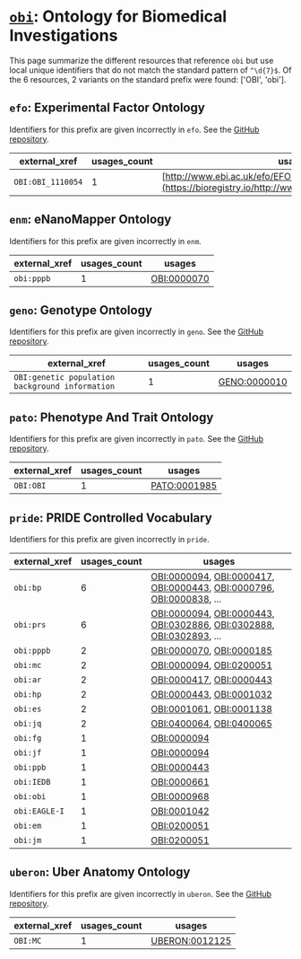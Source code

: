# [`obi`](https://bioregistry.io/obi): Ontology for Biomedical Investigations

This page summarize the different resources that reference `obi`
but use local unique identifiers that do not match the standard pattern of
`^\d{7}$`. Of the 6 resources,
2 variants on the standard prefix were found: ['OBI', 'obi'].

## `efo`: Experimental Factor Ontology

Identifiers for this prefix are given incorrectly in `efo`. See the [GitHub repository](https://github.com/EBISPOT/efo/).

| external_xref     |   usages_count | usages                                                                                              |
|-------------------|----------------|-----------------------------------------------------------------------------------------------------|
| `OBI:OBI_1110054` |              1 | [http://www.ebi.ac.uk/efo/EFO:0005140](https://bioregistry.io/http://www.ebi.ac.uk/efo/EFO:0005140) |

## `enm`: eNanoMapper Ontology

Identifiers for this prefix are given incorrectly in `enm`.

| external_xref   |   usages_count | usages                                            |
|-----------------|----------------|---------------------------------------------------|
| `obi:pppb`      |              1 | [OBI:0000070](https://bioregistry.io/OBI:0000070) |

## `geno`: Genotype Ontology

Identifiers for this prefix are given incorrectly in `geno`. See the [GitHub repository](https://github.com/monarch-initiative/GENO-ontology).

| external_xref                                   |   usages_count | usages                                              |
|-------------------------------------------------|----------------|-----------------------------------------------------|
| `OBI:genetic population background information` |              1 | [GENO:0000010](https://bioregistry.io/GENO:0000010) |

## `pato`: Phenotype And Trait Ontology

Identifiers for this prefix are given incorrectly in `pato`. See the [GitHub repository](https://github.com/pato-ontology/pato).

| external_xref   |   usages_count | usages                                              |
|-----------------|----------------|-----------------------------------------------------|
| `OBI:OBI`       |              1 | [PATO:0001985](https://bioregistry.io/PATO:0001985) |

## `pride`: PRIDE Controlled Vocabulary

Identifiers for this prefix are given incorrectly in `pride`.

| external_xref   |   usages_count | usages                                                                                                                                                                                                                                                             |
|-----------------|----------------|--------------------------------------------------------------------------------------------------------------------------------------------------------------------------------------------------------------------------------------------------------------------|
| `obi:bp`        |              6 | [OBI:0000094](https://bioregistry.io/OBI:0000094), [OBI:0000417](https://bioregistry.io/OBI:0000417), [OBI:0000443](https://bioregistry.io/OBI:0000443), [OBI:0000796](https://bioregistry.io/OBI:0000796), [OBI:0000838](https://bioregistry.io/OBI:0000838), ... |
| `obi:prs`       |              6 | [OBI:0000094](https://bioregistry.io/OBI:0000094), [OBI:0000443](https://bioregistry.io/OBI:0000443), [OBI:0302886](https://bioregistry.io/OBI:0302886), [OBI:0302888](https://bioregistry.io/OBI:0302888), [OBI:0302893](https://bioregistry.io/OBI:0302893), ... |
| `obi:pppb`      |              2 | [OBI:0000070](https://bioregistry.io/OBI:0000070), [OBI:0000185](https://bioregistry.io/OBI:0000185)                                                                                                                                                               |
| `obi:mc`        |              2 | [OBI:0000094](https://bioregistry.io/OBI:0000094), [OBI:0200051](https://bioregistry.io/OBI:0200051)                                                                                                                                                               |
| `obi:ar`        |              2 | [OBI:0000417](https://bioregistry.io/OBI:0000417), [OBI:0000443](https://bioregistry.io/OBI:0000443)                                                                                                                                                               |
| `obi:hp`        |              2 | [OBI:0000443](https://bioregistry.io/OBI:0000443), [OBI:0001032](https://bioregistry.io/OBI:0001032)                                                                                                                                                               |
| `obi:es`        |              2 | [OBI:0001061](https://bioregistry.io/OBI:0001061), [OBI:0001138](https://bioregistry.io/OBI:0001138)                                                                                                                                                               |
| `obi:jq`        |              2 | [OBI:0400064](https://bioregistry.io/OBI:0400064), [OBI:0400065](https://bioregistry.io/OBI:0400065)                                                                                                                                                               |
| `obi:fg`        |              1 | [OBI:0000094](https://bioregistry.io/OBI:0000094)                                                                                                                                                                                                                  |
| `obi:jf`        |              1 | [OBI:0000094](https://bioregistry.io/OBI:0000094)                                                                                                                                                                                                                  |
| `obi:ppb`       |              1 | [OBI:0000443](https://bioregistry.io/OBI:0000443)                                                                                                                                                                                                                  |
| `obi:IEDB`      |              1 | [OBI:0000661](https://bioregistry.io/OBI:0000661)                                                                                                                                                                                                                  |
| `obi:obi`       |              1 | [OBI:0000968](https://bioregistry.io/OBI:0000968)                                                                                                                                                                                                                  |
| `obi:EAGLE-I`   |              1 | [OBI:0001042](https://bioregistry.io/OBI:0001042)                                                                                                                                                                                                                  |
| `obi:em`        |              1 | [OBI:0200051](https://bioregistry.io/OBI:0200051)                                                                                                                                                                                                                  |
| `obi:jm`        |              1 | [OBI:0200051](https://bioregistry.io/OBI:0200051)                                                                                                                                                                                                                  |

## `uberon`: Uber Anatomy Ontology

Identifiers for this prefix are given incorrectly in `uberon`. See the [GitHub repository](https://github.com/obophenotype/uberon).

| external_xref   |   usages_count | usages                                                  |
|-----------------|----------------|---------------------------------------------------------|
| `OBI:MC`        |              1 | [UBERON:0012125](https://bioregistry.io/UBERON:0012125) |

